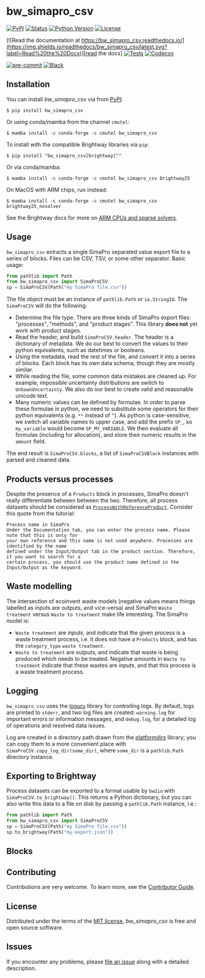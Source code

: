 # bw_simapro_csv

[![PyPI](https://img.shields.io/pypi/v/bw_simapro_csv.svg)][pypi status]
[![Status](https://img.shields.io/pypi/status/bw_simapro_csv.svg)][pypi status]
[![Python Version](https://img.shields.io/pypi/pyversions/bw_simapro_csv)][pypi status]
[![License](https://img.shields.io/pypi/l/bw_simapro_csv)][license]

[![Read the documentation at https://bw_simapro_csv.readthedocs.io/](https://img.shields.io/readthedocs/bw_simapro_csv/latest.svg?label=Read%20the%20Docs)][read the docs]
[![Tests](https://github.com/brightway-lca/bw_simapro_csv/actions/workflows/python-test.yml/badge.svg)][tests]
[![Codecov](https://codecov.io/gh/brightway-lca/bw_simapro_csv/branch/main/graph/badge.svg)][codecov]

[![pre-commit](https://img.shields.io/badge/pre--commit-enabled-brightgreen?logo=pre-commit&logoColor=white)][pre-commit]
[![Black](https://img.shields.io/badge/code%20style-black-000000.svg)][black]

[pypi status]: https://pypi.org/project/bw_simapro_csv/
[read the docs]: https://bw_simapro_csv.readthedocs.io/
[tests]: https://github.com/brightway-lca/bw_simapro_csv/actions?workflow=Tests
[codecov]: https://app.codecov.io/gh/brightway-lca/bw_simapro_csv
[pre-commit]: https://github.com/pre-commit/pre-commit
[black]: https://github.com/psf/black

## Installation

You can install _bw_simapro_csv_ via from [PyPI](https://pypi.org/project/bw-simapro-csv/):

```console
$ pip install bw_simapro_csv
```

Or using conda/mamba from the channel `cmutel`:

```console
$ mamba install -c conda-forge -c cmutel bw_simapro_csv
```

To install with the compatible Brightway libraries via `pip`:

```console
$ pip install "bw_simapro_csv[brightway]""
```

Or via conda/mamba:

```console
$ mamba install -c conda-forge -c cmutel bw_simapro_csv brightway25
```

On MacOS with ARM chips, run instead:

```console
$ mamba install -c conda-forge -c cmutel bw_simapro_csv brightway25_nosolver
```

See the Brightway docs for more on [ARM CPUs and sparse solvers](https://docs.brightway.dev/en/latest/content/installation/index.html#installing-brightway-using-pip).

## Usage

`bw_simapro_csv` extracts a single SimaPro separated value export file to a series of blocks. Files can be CSV, TSV, or some other separator.  Basic usage:

```python
from pathlib import Path
from bw_simapro_csv import SimaProCSV
sp = SimaProCSV(Path("my SimaPro file.csv"))
```

The file object must be an instance of `pathlib.Path` or `io.StringIO`. The `SimaProCSV` will do the following:

* Determine the file type. There are three kinds of SimaPro export files: "processes", "methods", and "product stages". This library **does not** yet work with product stages.
* Read the header, and build `SimaProCSV.header`. The header is a dictionary of metadata. We do our best to convert the values to their python equivalents, such as datetimes or booleans.
* Using the metadata, read the rest of the file, and convert it into a series of blocks. Each block has its own data schema, though they are mostly similar.
* While reading the file, some common data mistakes are cleaned up. For example, impossible uncertainty distributions are switch to `UnkownUncertainty`. We also do our best to create valid and reasonable unicode text.
* Many numeric values can be defined by formulae. In order to parse these formulae in python, we need to substitute some operators for their python equivalents (e.g. `**` instead of `^`). As python is case-sensitive, we switch all variable names to upper case, and add the prefix `SP_`, so `my_variable` would become `SP_MY_VARIABLE`. We then evaluate all formulas (including for allocation), and store their numeric results in the `amount` field.

The end result is `SimaProCSV.blocks`, a list of `SimaProCSVBlock` instances with parsed and cleaned data.

## Products versus processes

Despite the presence of a `Products` block in processes, SimaPro doesn't really differentiate between between the two. Therefore, all process datasets should be considered as [`ProcessWithReferenceProduct`](https://github.com/brightway-lca/bw_interface_schemas/blob/5fb1d40587aec2a4bb2248505550fc883a91c355/bw_interface_schemas/lci.py#L83). Consider this quote from the tutorial:

    Process name in SimaPro
    Under the Documentation tab, you can enter the process name. Please note that this is only for
    your own reference and this name is not used anywhere. Processes are identified by the name
    defined under the Input/Output tab in the product section. Therefore, if you want to search for a
    certain process, you should use the product name defined in the Input/Output as the keyword.

## Waste modelling

The intersection of ecoinvent waste models (negative values means things labelled as inputs are outputs, and vice-versa) and SimaPro `Waste treatment` versus `Waste to treatment` make life interesting. The SimaPro model is:

* `Waste treatment` are *inputs*, and indicate that the given process is a waste treatment process, i.e. it does not have a `Products` block, and has the `category_type` `waste treatment`.
* `Waste to treatment` are *outputs*, and indicate that waste is being produced which needs to be treated. Negative amounts in `Waste to treatment` indicate that these wastes are *inputs*, and that this process is a waste treatment process.

## Logging

`bw_simapro_csv` uses the [loguru](https://github.com/Delgan/loguru) library for controlling logs. By default, logs are printed to `stderr`, and two log files are created: `warning.log` for important errors or information messages, and `debug.log`, for a detailed log of operations and resolved data issues.

Log are created in a directory path drawn from the [platformdirs](https://platformdirs.readthedocs.io/en/latest/) library; you can copy them to a more convenient place with `SimaProCSV.copy_log_dir(some_dir)`, where `some_dir` is a `pathlib.Path` directory instance.

## Exporting to Brightway

Process datasets can be exported to a format usable by `bw2io` with `SimaProCSV.to_brightway()`. This returns a Python dictionary, but you can also write this data to a file on disk by passing a `pathlib.Path` instance, i.e.:

```python
from pathlib import Path
from bw_simapro_csv import SimaProCSV
sp = SimaProCSV(Path("my SimaPro file.csv"))
sp.to_brightway(Path("my-export.json"))
```

## Blocks

## Contributing

Contributions are very welcome.
To learn more, see the [Contributor Guide][Contributor Guide].

## License

Distributed under the terms of the [MIT license][License],
_bw_simapro_csv_ is free and open source software.

## Issues

If you encounter any problems,
please [file an issue][Issue Tracker] along with a detailed description.


<!-- github-only -->

[command-line reference]: https://bw_simapro_csv.readthedocs.io/en/latest/usage.html
[License]: https://github.com/brightway-lca/bw_simapro_csv/blob/main/LICENSE
[Contributor Guide]: https://github.com/brightway-lca/bw_simapro_csv/blob/main/CONTRIBUTING.md
[Issue Tracker]: https://github.com/brightway-lca/bw_simapro_csv/issues

